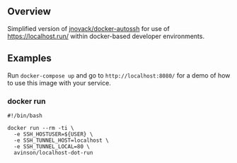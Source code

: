 ## Overview

Simplified version of [jnovack/docker-autossh](https://github.com/jnovack/docker-autossh) for use of https://localhost.run/ within docker-based developer environments.

## Examples

Run `docker-compose up` and go to `http://localhost:8080/` for a demo of how to use this image with your service.

### docker run

```
#!/bin/bash

docker run --rm -ti \
  -e SSH_HOSTUSER=${USER} \
  -e SSH_TUNNEL_HOST=localhost \
  -e SSH_TUNNEL_LOCAL=80 \
  avinson/localhost-dot-run
  ```
